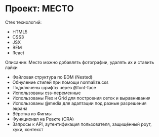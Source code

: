 # Проект: МЕСТО

Стек технологий:
- HTML5
- CSS3
- JSX
- BEM
- React

Описание: Место можно добавлять фотографии, удалять их и ставить лайки

- Файловая структура по БЭМ (Nested)
- Обнуление стилей при помощи normalize.css
- Подключены шрифты через @font-face
- Использованы css-переменные
- Использованы Flex и Grid для построения сеток и выравнивания
- Использованы @media для адаптации под разные разрешения экрана
- Вёрстка из Фигмы
- Функционал на Реакте (CRA)
- Запросы к API, аутентификация пользователя, защищённый роут, хуки, контекст
